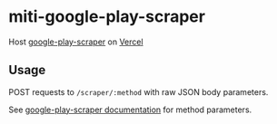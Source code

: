 # miti-google-play-scraper

Host [google-play-scraper](https://github.com/facundoolano/google-play-scraper) on [Vercel](https://vercel.com)

## Usage

POST requests to `/scraper/:method` with raw JSON body parameters.

See [google-play-scraper documentation](https://github.com/facundoolano/google-play-scraper) for method parameters.
